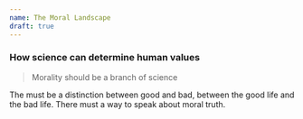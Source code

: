 ```yaml
---
name: The Moral Landscape
draft: true
---
```


### How science can determine human values

> Morality should be a branch of science

The must be a distinction between good and bad, between the good life and the bad life.
There must a way to speak about moral truth.
